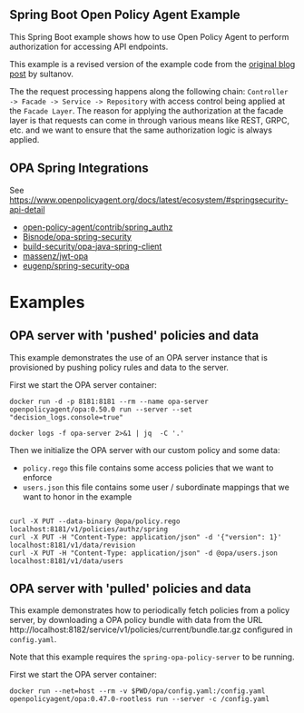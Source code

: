 Spring Boot Open Policy Agent Example
---

This Spring Boot example shows how to use Open Policy Agent to perform authorization for accessing API endpoints.

This example is a revised version of the example code from the [original blog post](https://sultanov.dev/blog/externalized-authorization-using-opa-and-spring-security/) by sultanov.

The the request processing happens along the following chain:
`Controller -> Facade -> Service -> Repository` with access control being applied at the `Facade Layer`.
The reason for applying the authorization at the facade layer is that requests can come in through various 
means like REST, GRPC, etc. and we want to ensure that the same authorization logic is always applied.

## OPA Spring Integrations
See https://www.openpolicyagent.org/docs/latest/ecosystem/#springsecurity-api-detail

- [open-policy-agent/contrib/spring_authz](https://github.com/open-policy-agent/contrib/tree/master/spring_authz)
- [Bisnode/opa-spring-security](https://github.com/Bisnode/opa-spring-security)
- [build-security/opa-java-spring-client](https://github.com/build-security/opa-java-spring-client)
- [massenz/jwt-opa](https://github.com/massenz/jwt-opa)
- [eugenp/spring-security-opa](https://github.com/eugenp/tutorials/tree/master/spring-security-modules/spring-security-opa)

# Examples

## OPA server with 'pushed' policies and data

This example demonstrates the use of an OPA server instance that is provisioned by pushing policy rules and 
data to the server.

First we start the OPA server container:
```
docker run -d -p 8181:8181 --rm --name opa-server openpolicyagent/opa:0.50.0 run --server --set "decision_logs.console=true"

docker logs -f opa-server 2>&1 | jq  -C '.'
```

Then we initialize the OPA server with our custom policy and some data:
- `policy.rego` this file contains some access policies that we want to enforce
- `users.json` this file contains some user / subordinate mappings that we want to honor in the example 
```

curl -X PUT --data-binary @opa/policy.rego  localhost:8181/v1/policies/authz/spring
curl -X PUT -H "Content-Type: application/json" -d '{"version": 1}' localhost:8181/v1/data/revision
curl -X PUT -H "Content-Type: application/json" -d @opa/users.json localhost:8181/v1/data/users
```

## OPA server with 'pulled' policies and data

This example demonstrates how to periodically fetch policies from a policy server, by downloading a OPA policy bundle 
with data from the URL http://localhost:8182/service/v1/policies/current/bundle.tar.gz configured in `config.yaml`.

Note that this example requires the `spring-opa-policy-server` to be running.

First we start the OPA server container:
```
docker run --net=host --rm -v $PWD/opa/config.yaml:/config.yaml openpolicyagent/opa:0.47.0-rootless run --server -c /config.yaml
```